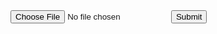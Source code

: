 <!DOCTYPE html>
<html lang="en">
    <head>
        <title>File Upload Test</title>
    </head>
    <body>
        <form action="/action_page.php">
          <input type="file" id="myFile" name="filename">
          <input type="submit">
        </form>
    </body>
</html>
